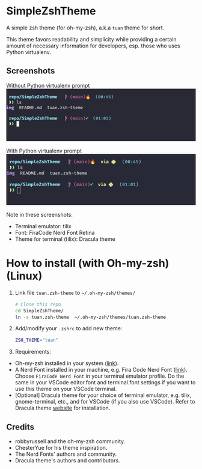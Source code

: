 # SimpleZshTheme
A simple zsh theme (for oh-my-zsh), a.k.a `tuan` theme for short.

This theme favors readability and simplicity while providing a certain amount of necessary information for developers, esp. those who uses Python virtualenv.

## Screenshots
Without Python virtualenv prompt
![img](./img/screenshot_01.jpg)

With Python virtualenv prompt
![img](./img/screenshot_02.jpg)

Note in these screenshots:
- Terminal emulator: tilix
- Font: FiraCode Nerd Font Retina
- Theme for terminal (tilix): Dracula theme

# How to install (with Oh-my-zsh) (Linux)
1. Link file `tuan.zsh-theme` to `~/.oh-my-zsh/themes/`
    ```bash
    # Clone this repo
    cd SimpleZshTheme/
    ln -s tuan.zsh-theme  ~/.oh-my-zsh/themes/tuan.zsh-theme
    ```
2. Add/modify your `.zshrc` to add new theme:
    ```bash
    ZSH_THEME="tuan" 
    ```
3. Requirements:
- Oh-my-zsh installed in your system ([link](https://github.com/ohmyzsh/ohmyzsh)).
- A Nerd Font installed in your machine, e.g. Fira Code Nerd Font ([link](https://www.nerdfonts.com/font-downloads)). Choose `FiraCode Nerd Font` in your terminal emulator profile. Do the same in your VSCode editor.font and terminal.font settings if you want to use this theme on your VSCode terminal.
- [Optional] Dracula theme for your choice of terminal emulator, e.g. tilix, gnome-terminal, etc., and for VSCode (if you also use VSCode). Refer to Dracula theme [website](https://draculatheme.com/) for installation.

## Credits
- robbyrussell and the oh-my-zsh community.
- ChesterYue for his theme inspiration.
- The Nerd Fonts' authors and community.
- Dracula theme's authors and contributors.